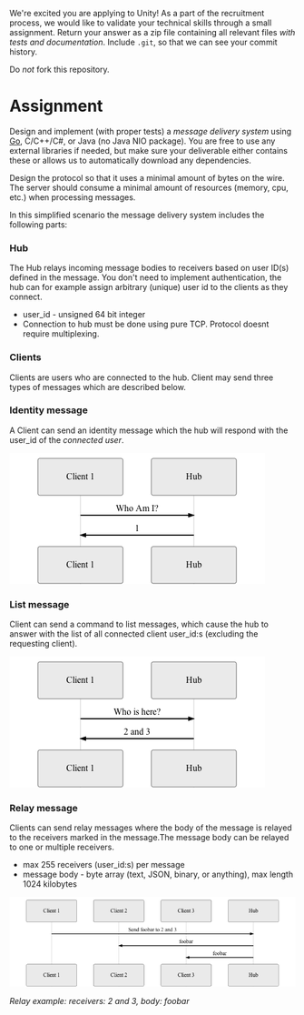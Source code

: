 We're excited you are applying to Unity! As a part of the recruitment process, we would like to validate your technical skills through a small assignment. Return your answer as a zip file containing all relevant files _with tests and documentation_. Include `.git`, so that we can see your commit history.

Do *not* fork this repository.

# Assignment

Design and implement (with proper tests) a _message delivery system_ using [Go](http://golang.org/), C/C++/C#, or Java (no Java NIO package). You are free to use any external libraries if needed, but make sure your deliverable either contains these or allows us to automatically download any dependencies.

Design the protocol so that it uses a minimal amount of bytes on the wire. The server should consume a minimal amount of resources (memory, cpu, etc.) when processing messages.

In this simplified scenario the message delivery system includes the following parts:

### Hub

The Hub relays incoming message bodies to receivers based on user ID(s) defined in the message. You don't need to implement authentication, the hub can for example assign arbitrary (unique) user id to the clients as they connect.

- user_id - unsigned 64 bit integer
- Connection to hub must be done using pure TCP. Protocol doesnt require multiplexing.

### Clients

Clients are users who are connected to the hub. Client may send three types of messages which are described below.

### Identity message

A Client can send an identity message which the hub will respond with the user_id of the _connected user_.

![Identity](https://raw.githubusercontent.com/Everyplay/developer-assignment-backend/master/identity.seq.png)

### List message

Client can send a command to list messages, which cause the hub to answer with the list of all connected client user_id:s (excluding the requesting client).

![List](https://raw.githubusercontent.com/Everyplay/developer-assignment-backend/master/list.seq.png)

### Relay message

Clients can send relay messages where the body of the message is relayed to the receivers marked in the message.The message body can be relayed to one or multiple receivers.

- max 255 receivers (user_id:s) per message
- message body - byte array (text, JSON, binary, or anything), max length 1024 kilobytes

![Relay](https://raw.githubusercontent.com/Everyplay/developer-assignment-backend/master/relay.seq.png)

*Relay example: receivers: 2 and 3, body: foobar*
